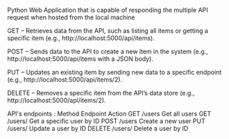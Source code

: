 Python Web Application that is capable of responding the multiple API  request when hosted from the local machine 

GET – Retrieves data from the API, such as listing all items or getting a specific item (e.g., http://localhost:5000/api/items).

POST – Sends data to the API to create a new item in the system (e.g., http://localhost:5000/api/items with a JSON body).

PUT – Updates an existing item by sending new data to a specific endpoint (e.g., http://localhost:5000/api/items/2).

DELETE – Removes a specific item from the API’s data store (e.g., http://localhost:5000/api/items/2).


API's endpoints :
Method	Endpoint	Action
GET	/users	Get all users
GET	/users/<id>	Get a specific user by ID
POST	/users	Create a new user
PUT	/users/<id>	Update a user by ID
DELETE	/users/<id>	Delete a user by ID
